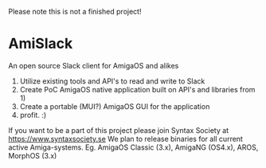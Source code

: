 Please note this is not a finished project!

# AmiSlack
An open source Slack client for AmigaOS and alikes

1) Utilize existing tools and API's to read and write to Slack
2) Create PoC AmigaOS native application built on API's and libraries from 1)
3) Create a portable (MUI?) AmigaOS GUI for the application
4) profit. :)

If you want to be a part of this project please join Syntax Society at https://www.syntaxsociety.se
We plan to release binaries for all current active Amiga-systems. Eg. AmigaOS Classic (3.x), AmigaNG (OS4.x), AROS, MorphOS (3.x)

